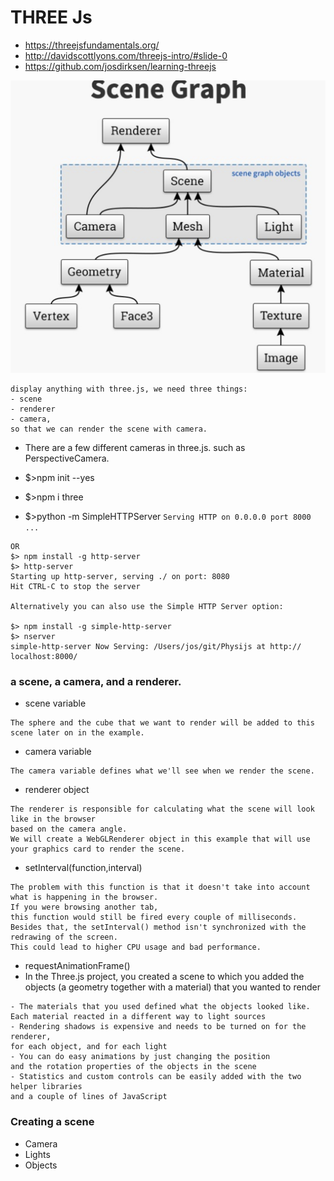# THREE Js
- https://threejsfundamentals.org/
- http://davidscottlyons.com/threejs-intro/#slide-0
- https://github.com/josdirksen/learning-threejs

![threejsfundamentals](/threejs/3js.png)
```
display anything with three.js, we need three things: 
- scene
- renderer
- camera, 
so that we can render the scene with camera.
```

- There are a few different cameras in three.js. such as PerspectiveCamera.
- $>npm init --yes
- $>npm i three

- $>python -m SimpleHTTPServer
```Serving HTTP on 0.0.0.0 port 8000 ...```
```
OR
$> npm install -g http-server
$> http-server
Starting up http-server, serving ./ on port: 8080
Hit CTRL-C to stop the server

Alternatively you can also use the Simple HTTP Server option:

$> npm install -g simple-http-server
$> nserver
simple-http-server Now Serving: /Users/jos/git/Physijs at http://
localhost:8000/
```
### a scene, a camera, and a renderer. 
- scene variable 
```is a container that is used to store and keep track of all the objects that we want to render. 
The sphere and the cube that we want to render will be added to this scene later on in the example. 
```
- camera variable
```
The camera variable defines what we'll see when we render the scene. 
```
- renderer object
```
The renderer is responsible for calculating what the scene will look like in the browser 
based on the camera angle.
We will create a WebGLRenderer object in this example that will use your graphics card to render the scene.
```
- setInterval(function,interval)
```
The problem with this function is that it doesn't take into account 
what is happening in the browser. 
If you were browsing another tab, 
this function would still be fired every couple of milliseconds. 
Besides that, the setInterval() method isn't synchronized with the redrawing of the screen. 
This could lead to higher CPU usage and bad performance.
```
- requestAnimationFrame()
- In the Three.js project, you created a scene to which you added the objects (a geometry together with a material) that you wanted to render
```
- The materials that you used defined what the objects looked like. 
Each material reacted in a different way to light sources
- Rendering shadows is expensive and needs to be turned on for the renderer, 
for each object, and for each light
- You can do easy animations by just changing the position 
and the rotation properties of the objects in the scene
- Statistics and custom controls can be easily added with the two helper libraries 
and a couple of lines of JavaScript
```
### Creating a scene
- Camera
- Lights
- Objects
